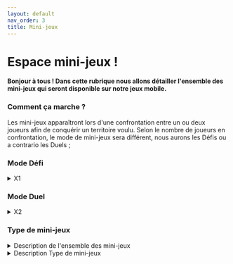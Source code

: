 ```yaml
---
layout: default
nav_order: 3
title: Mini-jeux
---
```

# Espace mini-jeux !
**Bonjour à tous ! 
Dans cette rubrique nous allons détailler l'ensemble des mini-jeux qui seront disponible sur notre jeux mobile.**

### Comment ça marche ?
Les mini-jeux apparaîtront lors d'une confrontation entre un ou deux joueurs afin de conquérir un territoire voulu.
Selon le nombre de joueurs en confrontation, le mode de mini-jeux sera différent, nous aurons les Défis ou a contrario les Duels ;

### Mode Défi
<details>
<summary>X1</summary>
    Pour un joueur effectuant une conquête d'un territoire n'étant adjacent à aucun autre joueur, après apparition d'un onglet "Défis",
    le mode de jeu "Défis" se lancera permettant au joueur de choisir le nombre de case à parier (photo à venir), 
    ainsi que le type de jeu à effectuer, le joueur aura dès lors du lancement du jeu un timing.

    
Cas ou le joueur gagne : Ce dernier gagne alors la mise quui lui a été édité puis reprend le jeu.
        
Cas ou le joueur perd  : Il se verra retirer le nombre de case misée pendant la pré-disposition du défis, 
        puis peut reprendre à son tour le jeu. 
</details>
   
        
### Mode Duel
<details>
<summary>X2</summary>
    Concernant la confrontation entre deux joueur, ce dernier mode de jeu se lancera lorsqu'un joueur (appelé actif)
    décide de conquérir un certain nombre de case qui dans ce cas est adjacent à un ou plusieurs autres joueurs (eux appelés passifs), 
    le joueur passif verra apparaître alors un onglet "Duels", en cliquant dessus il verra apparaître une page dans laquelle 
    il pourra choisir à la fois le nombre de case à parier mais aussi quel joueur à affronter dans le cas ou il y aurait +>2joueurs.

       
Cas ou le joueur actif gagne : Il (re)gagne la mise qu'il avait mit ainsi que la mise prévu, le joueur passif, lui, 
        ne perd pas ses cases misés mais perds le nombre de case misé par le joueur adverse. 
        
Cas ou le joueur perd  : Il se verra retirer le nombre de case misée pendant la pré-disposition du défis, 
        puis peut reprendre à son tour le jeu.
</details>
    
### Type de mini-jeux

<details>
<summary>Description de l'ensemble des mini-jeux</summary>
  Dans cette partie, nous allons détailler les différents  mini-jeux présent pour les deux modes.
    
En premier lieu, concernant le Mode Défi, ce dernier est composé de 6 différents mini-jeux dans lequel nous pouvons retrouver :
    
* *Reproduction d'image* : Ce mini-jeu concernera comme son nom l'indique le reproduction d'image dans lequel

* *Egnimes* :

* *7 differences* : 2 images/7 différences ; 7 différences seont à trouver selon 2 images avec un nombre illimités de mauvaises réponses

* *Traduction* : Dans ce mini-jeu, il apparaîtra une succession de phrase dans divers langages(Russe/Japonais/Anglais/Espagnol/Allemand) ; le joueur devra tour par tour traduire l'ensemble des 7 différentes phrases en français.

* *Où est Charlie ?* : Dois-je le présenter ? Sur une carte, remplie de personnage, le joueur devra retrouver "Charlie" qui adore porter des habits rayés et se cacher !

En second temps, nous avons les 6 mini-jeux du mode Duel :


* *Le Labyrinthe* : 1 labyrinthe/2 joueurs/2 clés ; Chaque joueur est disposé à chaque extrémité du labyrinthe, dès le commcement du chrono, les deux joueurs devront arrivé au centre du labyrinthe récupéré leur clé et la rapporter le plus vite possible à son équipe. 

* *Jeu de logique* : Ce mode de jeu est basé sur les différents jeu (à compléter)

* *Rally* : 2 routes/2 joueurs ; chaque joueur est en posséssion d'une voiture, les deux véhicules roulent de plus en plus vite, le but des deux joueurs est d'éviter le plus d'obstacle possible. Les joueurs pourront utiliser les touches "fléches Droite/gauche" afin de pouvoir éviter les obstacles.

* *Lutte* :  ici, les deux joueurs devront éjecter le joueur adverse hors de sa zone, ils devront spammer le touche "espace" le plus vite possible.

* *Compteur aveugle* : Un compteur de 10.00 s se lancera, il restera visible jusqu'a 2.50 s puis continuera indéfiniment, jusqu'à ce que les deux joueurs pressent la touche "espace". Le but, ici, est d'estimer le plus précisément lorsque le compteur arrive à 10.00 s, les deux joueurs devront donc appuyer sur la touche "espace", le joueur étant le plus proche de 10.00 s remporte la partie.

* *Les Nageurs* :
</details>

<details>
<summary>Description Type de mini-jeux</summary>
  Dans cette partie, nous allons détailler les différents types de mini-jeux présent pour les deux modes.
</details>

    
